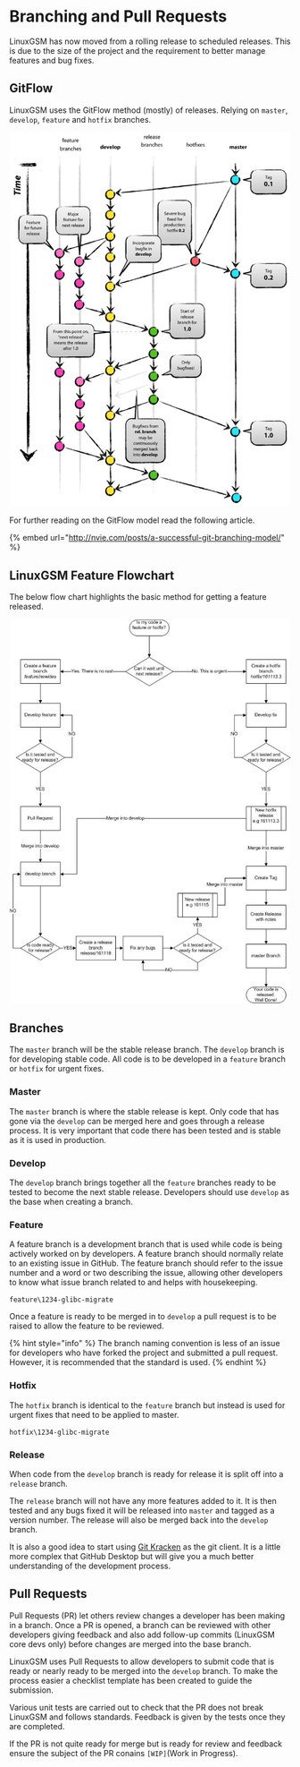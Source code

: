 # Branching and Pull Requests

LinuxGSM has now moved from a rolling release to scheduled releases. This is due to the size of the project and the requirement to better manage features and bug fixes.

## GitFlow

LinuxGSM uses the GitFlow method \(mostly\) of releases. Relying on `master`, `develop`, `feature` and `hotfix` branches.

![GitFlow branching model](.gitbook/assets/git-model-2x.png)

For further reading on the GitFlow model read the following article.

{% embed url="http://nvie.com/posts/a-successful-git-branching-model/" %}

## LinuxGSM Feature Flowchart

The below flow chart highlights the basic method for getting a feature released.

![](.gitbook/assets/e241csr.jpg)

## Branches

The `master` branch will be the stable release branch. The `develop` branch is for developing stable code. All code is to be developed in a `feature` branch or `hotfix` for urgent fixes. 

### Master

The `master` branch is where the stable release is kept. Only code that has gone via the `develop` can be merged here and goes through a release process. It is very important that code there has been tested and is stable as it is used in production.

### Develop

The `develop` branch brings together all the `feature` branches ready to be tested to become the next stable release. Developers should use `develop` as the base when creating a branch. 

### Feature

A feature branch is a development branch that is used while code is being actively worked on by developers. A feature branch should normally relate to an existing issue in GitHub. The feature branch should refer to the issue number and a word or two describing the issue, allowing other developers to know what issue branch related to and helps with housekeeping.

```text
feature\1234-glibc-migrate
```

Once a feature is ready to be merged in to `develop` a pull request is to be raised to allow the feature to be reviewed.

{% hint style="info" %}
The branch naming convention is less of an issue for developers who have forked the project and submitted a pull request. However, it is recommended that the standard is used.
{% endhint %}

### Hotfix

The `hotfix` branch is identical to the `feature` branch but instead is used for urgent fixes that need to be applied to master.

```text
hotfix\1234-glibc-migrate
```

### Release

When code from the `develop` branch is ready for release it is split off into a `release` branch. 

The `release` branch will not have any more features added to it. It is then tested and any bugs fixed it will be released into `master` and tagged as a version number. The release will also be merged back into the `develop` branch.

It is also a good idea to start using [Git Kracken](https://www.gitkraken.com/) as the git client. It is a little more complex that GitHub Desktop but will give you a much better understanding of the development process.

## Pull Requests

Pull Requests \(PR\) let others review changes a developer has been making in a branch. Once a PR is opened, a branch can be reviewed with other developers giving feedback and also add follow-up commits \(LinuxGSM core devs only\) before changes are merged into the base branch.

LinuxGSM uses Pull Requests to allow developers to submit code that is ready or nearly ready to be merged into the `develop` branch. To make the process easier a checklist template has been created to guide the submission.

Various unit tests are carried out to check that the PR does not break LinuxGSM and follows standards. Feedback is given by the tests once they are completed.

If the PR is not quite ready for merge but is ready for review and feedback ensure the subject of the PR conains `[WIP]`\(Work in Progress\).

